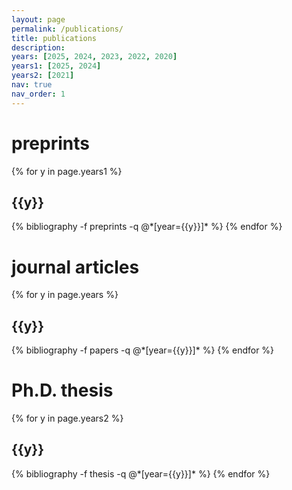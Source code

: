 ```yaml
---
layout: page
permalink: /publications/
title: publications
description: 
years: [2025, 2024, 2023, 2022, 2020]
years1: [2025, 2024]
years2: [2021]
nav: true
nav_order: 1
---
```

<!-- _pages/publications.md -->
<div class="publications">

<h1>preprints</h1>

{% for y in page.years1 %}
  <h2 class="year">{{y}}</h2>
  {% bibliography -f preprints -q @*[year={{y}}]* %}
{% endfor %}

<h1>journal articles</h1>

{% for y in page.years %}
  <h2 class="year">{{y}}</h2>
  {% bibliography -f papers -q @*[year={{y}}]* %}
{% endfor %}

<h1>Ph.D. thesis</h1>

{% for y in page.years2 %}
  <h2 class="year">{{y}}</h2>
  {% bibliography -f thesis -q @*[year={{y}}]* %}
{% endfor %}

</div>
